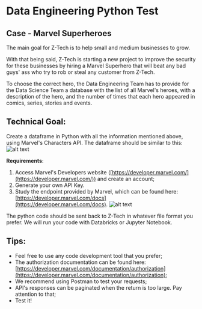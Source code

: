 

# Data Engineering Python Test


## Case - Marvel Superheroes

The main goal for Z-Tech is to help small and medium businesses to grow.

With that being said, Z-Tech is starting a new project to improve the security for these businesses by hiring a Marvel Superhero that will beat any bad guys' ass who try to rob or steal any customer from Z-Tech. 

To choose the correct hero, the Data Engineering Team has to provide for the Data Science Team a database with the list of all Marvel's heroes, with a description of the hero, and the number of times that each hero appeared in comics, series, stories and events.


## Technical Goal:

Create a dataframe in Python with all the information mentioned above, using Marvel's Characters API. The dataframe should be similar to this:
![alt text](https://github.com/ztech-company/ztech-data-code-challenge/blob/main/Screen%20Shot%202021-02-25%20at%2018.54.12.png?raw=true)

**Requirements**:



1. Access Marvel's Developers website ([https://developer.marvel.com/](https://developer.marvel.com/)) and create an account;
2. Generate your own API Key. 
3. Study the endpoint provided by Marvel, which can be found here: [https://developer.marvel.com/docs](https://developer.marvel.com/docs).
![alt text](https://github.com/ztech-company/ztech-data-code-challenge/blob/main/Screen%20Shot%202021-02-25%20at%2018.54.35.png?raw=true)

The python code should be sent back to Z-Tech in whatever file format you prefer. We will run your code with Databricks or Jupyter Notebook.


## Tips:

*   Feel free to use any code development tool that you prefer;
*   The authorization documentation can be found here: [https://developer.marvel.com/documentation/authorization](https://developer.marvel.com/documentation/authorization);
*   We recommend using Postman to test your requests;
*   API's responses can be paginated when the return is too large. Pay attention to that;
*   Test it!
